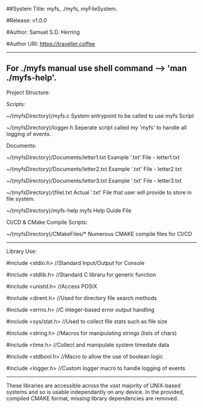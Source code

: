 ##System Title: myfs, ./myfs, myFileSystem.

#Release: v1.0.0

#Author: Samuel S.D. Herring

#Author URI: https://traveller.coffee

---

For ./myfs manual use shell command --> 'man ./myfs-help'.
---

Project Structure:

Scripts:

~/(myfsDirectory)/myfs.c
              System entrypoint to be called to use myfs Script
              
~/(myfsDirectory)/logger.h
              Seperate script called my 'myfs' to handle all logging of events.

Documents:

~/(myfsDirectory)/Documents/letter1.txt
              Example '.txt' File - letter1.txt

~/(myfsDirectory)/Documents/letter2.txt
              Example '.txt' File - letter2.txt

~/(myfsDirectory)/Documents/letter3.txt
              Example '.txt' File - letter3.txt

~/(myfsDirectory)/(file).txt
              Actual '.txt' File that user will provide to store in file system.

~/(myfsDirectory)/myfs-help
              myfs Help Guide File

CI/CD & CMake Compile Scripts:

~/(myfsDirectory)/CMakeFiles/*
              Numerous CMAKE compile files for CI/CD
              
---

Library Use:

#include <stdio.h>
              //Standard Input/Output for Console
              
#include <stdlib.h>
              //Standard C libraru for generic function
              
#include <unistd.h>
              //Access POSIX
              
#include <dirent.h>
              //Used for directory file search methods
              
#include <errno.h>
              //C integer-based error output handling
              
#include <sys/stat.h>
              //Used to collect file stats such as file size
              
#include <string.h>
              //Macros for manipulating strings (lists of chars)
              
#include <time.h>
              //Collect and manipulate system timedate data
              
#include <stdbool.h>
              //Macro to allow the use of boolean logic
              
#include <logger.h>
              //Custom logger macro to handle logging of events
              
---

These libraries are accessible across the vast majority of UNIX-based systems and so is usable independantly on any
device. In the provided, compiled CMAKE format, missing library dependencies are removed.
